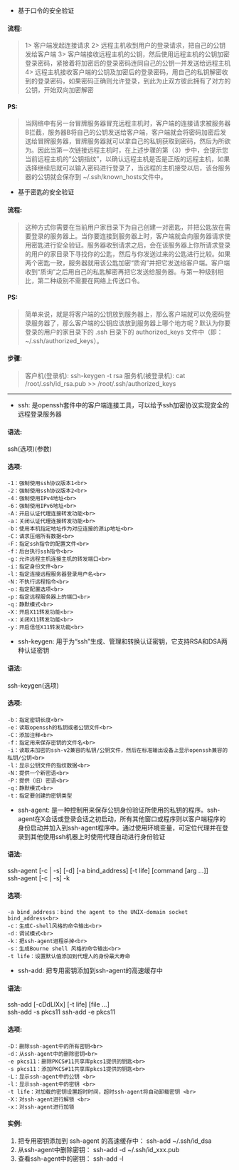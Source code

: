 - 基于口令的安全验证
#### 流程:
> 1> 客户端发起连接请求
> 2> 远程主机收到用户的登录请求，把自己的公钥发给客户端
> 3> 客户端接收远程主机的公钥，然后使用远程主机的公钥加密登录密码，紧接着将加密后的登录密码连同自己的公钥一并发送给远程主机
> 4> 远程主机接收客户端的公钥及加密后的登录密码，用自己的私钥解密收到的登录密码，如果密码正确则允许登录，到此为止双方彼此拥有了对方的公钥，开始双向加密解密
#### PS:
> 当网络中有另一台冒牌服务器冒充远程主机时，客户端的连接请求被服务器B拦截，服务器B将自己的公钥发送给客户端，客户端就会将密码加密后发送给冒牌服务器，冒牌服务器就可以拿自己的私钥获取到密码，然后为所欲为。因此当第一次链接远程主机时，在上述步骤的第（3）步中，会提示您当前远程主机的”公钥指纹”，以确认远程主机是否是正版的远程主机，如果选择继续后就可以输入密码进行登录了，当远程的主机接受以后，该台服务器的公钥就会保存到 ~/.ssh/known_hosts文件中。

- 基于密匙的安全验证
#### 流程:
> 这种方式你需要在当前用户家目录下为自己创建一对密匙，并把公匙放在需要登录的服务器上。当你要连接到服务器上时，客户端就会向服务器请求使用密匙进行安全验证。服务器收到请求之后，会在该服务器上你所请求登录的用户的家目录下寻找你的公匙，然后与你发送过来的公匙进行比较。如果两个密匙一致，服务器就用该公匙加密“质询”并把它发送给客户端。客户端收到“质询”之后用自己的私匙解密再把它发送给服务器。与第一种级别相比，第二种级别不需要在网络上传送口令。
#### PS:
> 简单来说，就是将客户端的公钥放到服务器上，那么客户端就可以免密码登录服务器了，那么客户端的公钥应该放到服务器上哪个地方呢？默认为你要登录的用户的家目录下的 .ssh 目录下的 authorized_keys 文件中（即：~/.ssh/authorized_keys）。
#### 步骤:
> 客户机(登录机): ssh-keygen -t rsa
> 服务机(被登录机): cat /root/.ssh/id_rsa.pub >> /root/.ssh/authorized_keys

---

- ssh: 是openssh套件中的客户端连接工具，可以给予ssh加密协议实现安全的远程登录服务器
#### 语法:
ssh(选项)(参数)

#### 选项:
```
-1：强制使用ssh协议版本1<br>
-2：强制使用ssh协议版本2<br>
-4：强制使用IPv4地址<br>
-6：强制使用IPv6地址<br>
-A：开启认证代理连接转发功能<br>
-a：关闭认证代理连接转发功能<br>
-b：使用本机指定地址作为对应连接的源ip地址<br>
-C：请求压缩所有数据<br>
-F：指定ssh指令的配置文件<br>
-f：后台执行ssh指令<br>
-g：允许远程主机连接主机的转发端口<br>
-i：指定身份文件<br>
-l：指定连接远程服务器登录用户名<br>
-N：不执行远程指令<br>
-o：指定配置选项<br>
-p：指定远程服务器上的端口<br>
-q：静默模式<br>
-X：开启X11转发功能<br>
-x：关闭X11转发功能<br>
-y：开启信任X11转发功能<br>
```

- ssh-keygen: 用于为“ssh”生成、管理和转换认证密钥，它支持RSA和DSA两种认证密钥
#### 语法:
ssh-keygen(选项)

#### 选项:
```
-b：指定密钥长度<br>
-e：读取openssh的私钥或者公钥文件<br>
-C：添加注释<br>
-f：指定用来保存密钥的文件名<br>
-i：读取未加密的ssh-v2兼容的私钥/公钥文件，然后在标准输出设备上显示openssh兼容的私钥/公钥<br>
-l：显示公钥文件的指纹数据<br>
-N：提供一个新密语<br>
-P：提供（旧）密语<br>
-q：静默模式<br>
-t：指定要创建的密钥类型
```

- ssh-agent: 是一种控制用来保存公钥身份验证所使用的私钥的程序。ssh-agent在X会话或登录会话之初启动，所有其他窗口或程序则以客户端程序的身份启动并加入到ssh-agent程序中。通过使用环境变量，可定位代理并在登录到其他使用ssh机器上时使用代理自动进行身份验证
#### 语法:
ssh-agent [-c | -s] [-d] [-a bind_address] [-t life] [command [arg ...]] <br>
ssh-agent [-c | -s] -k

#### 选项:
```
-a bind_address：bind the agent to the UNIX-domain socket bind_address<br>
-c：生成C-shell风格的命令输出<br>
-d：调试模式<br>
-k：把ssh-agent进程杀掉<br>
-s：生成Bourne shell 风格的命令输出<br>
-t life：设置默认值添加到代理人的身份最大寿命
```

- ssh-add: 把专用密钥添加到ssh-agent的高速缓存中
#### 语法:
ssh-add [-cDdLlXx] [-t life] [file ...] <br>
ssh-add -s pkcs11 ssh-add -e pkcs11

#### 选项:
```
-D：删除ssh-agent中的所有密钥<br>
-d：从ssh-agent中的删除密钥<br>
-e pkcs11：删除PKCS#11共享库pkcs1提供的钥匙<br>
-s pkcs11：添加PKCS#11共享库pkcs1提供的钥匙<br>
-L：显示ssh-agent中的公钥 <br>
-l：显示ssh-agent中的密钥 <br>
-t life：对加载的密钥设置超时时间，超时ssh-agent将自动卸载密钥 <br>
-X：对ssh-agent进行解锁 <br>
-x：对ssh-agent进行加锁
```

#### 实例:
1. 把专用密钥添加到 ssh-agent 的高速缓存中： ssh-add ~/.ssh/id_dsa
2. 从ssh-agent中删除密钥： ssh-add -d ~/.ssh/id_xxx.pub
3. 查看ssh-agent中的密钥： ssh-add -l
